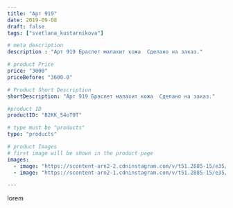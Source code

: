 ```yaml
---
title: "Арт 919"
date: 2019-09-08
draft: false
tags: ["svetlana_kustarnikova"]

# meta description
description : "Арт 919 Браслет малахит кожа  Сделано на заказ."

# product Price
price: "3000"
priceBefore: "3600.0"

# Product Short Description
shortDescription: "Арт 919 Браслет малахит кожа  Сделано на заказ."

#product ID
productID: "B2KK_54oT0T"

# type must be "products"
type: "products"

# product Images
# first image will be shown in the product page
images:
  - image: "https://scontent-arn2-2.cdninstagram.com/v/t51.2885-15/e35/68904701_220890635566613_5438411100601586651_n.jpg?se=7&tp=1&_nc_ht=scontent-arn2-2.cdninstagram.com&_nc_cat=105&_nc_ohc=Lgv2HmIs4sgAX8XPHAU&ccb=7-4&oh=a643e3321f606092e058a3691b7a020d&oe=608277DA&ig_cache_key=MjEyODU2MjEzODI1Njc0MTExMw%3D%3D.2-ccb7-4"
  - image: "https://scontent-arn2-1.cdninstagram.com/v/t51.2885-15/e35/67764492_509089989635779_6123428716876404675_n.jpg?se=7&tp=1&_nc_ht=scontent-arn2-1.cdninstagram.com&_nc_cat=107&_nc_ohc=br-0bSTK3w4AX-DFiVq&ccb=7-4&oh=a4481587c8e7a1f7b777bafbe569bfeb&oe=608423D5&ig_cache_key=MjEyODU2MjEzODIzOTgzNTk1NQ%3D%3D.2-ccb7-4"

---
```

lorem
